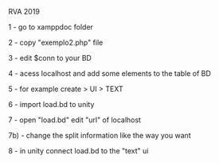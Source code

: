 RVA 2019

1 - go to xamppdoc folder 

2 - copy "exemplo2.php" file 

3 - edit $conn to your BD

4 - acess localhost and add some elements to the table of BD

5 - for example create > UI > TEXT

6 - import load.bd to unity 

7 - open "load.bd" edit "url" of localhost

7b) - change the split information like the way you want 

8 - in unity connect load.bd to the "text" ui 
